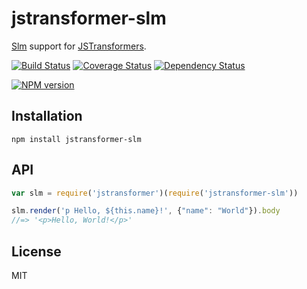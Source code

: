 # jstransformer-slm

[Slm](https://github.com/slm-lang/slm) support for [JSTransformers](http://github.com/jstransformers).

[![Build Status](https://img.shields.io/travis/jstransformers/jstransformer-slm/master.svg)](https://travis-ci.org/jstransformers/jstransformer-slm)
[![Coverage Status](https://img.shields.io/codecov/c/github/jstransformers/jstransformer-slm/master.svg)](https://codecov.io/gh/jstransformers/jstransformer-slm)
[![Dependency Status](https://img.shields.io/david/jstransformers/jstransformer-slm/master.svg)](http://david-dm.org/jstransformers/jstransformer-slm)

[![NPM version](https://img.shields.io/npm/v/jstransformer-slm.svg)](https://www.npmjs.org/package/jstransformer-slm)

## Installation

    npm install jstransformer-slm

## API

```js
var slm = require('jstransformer')(require('jstransformer-slm'))

slm.render('p Hello, ${this.name}!', {"name": "World"}).body
//=> '<p>Hello, World!</p>'
```

## License

MIT
